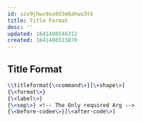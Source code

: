 ```yaml
---
id: szv9jhwv9xa9d3m8ahwo3tk
title: Title Format
desc: ''
updated: 1641408546312
created: 1641408523870
---
```



## Title Format

```latex
\\titleformat{\<command\>}[\<shape\>]
{\<format\>}
{\<label\>}
{\<sep\>} <!-- The Only required Arg -->
{\<before-codee\>}[\<after-code\>]
```
